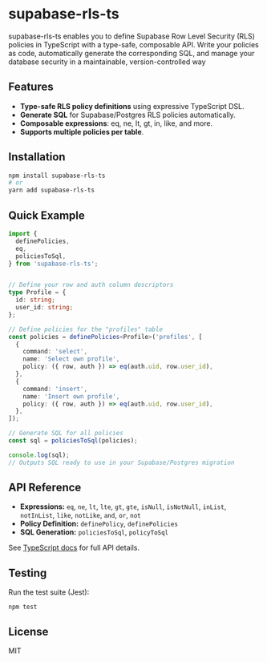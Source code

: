 
# supabase-rls-ts

supabase-rls-ts enables you to define Supabase Row Level Security (RLS) policies in TypeScript with a type-safe, composable API. Write your policies as code, automatically generate the corresponding SQL, and manage your database security in a maintainable, version-controlled way

## Features

- **Type-safe RLS policy definitions** using expressive TypeScript DSL.
- **Generate SQL** for Supabase/Postgres RLS policies automatically.
- **Composable expressions**: eq, ne, lt, gt, in, like, and more.
- **Supports multiple policies per table**.
<!-- - **Integrates with migration tools** (see [Knex.js use case](#use-with-knexjs-migrations)). -->


## Installation

```sh
npm install supabase-rls-ts
# or
yarn add supabase-rls-ts
```


## Quick Example

```ts
import {
  definePolicies,
  eq,
  policiesToSql,
} from 'supabase-rls-ts';


// Define your row and auth column descriptors
type Profile = {
  id: string;
  user_id: string;
};

// Define policies for the "profiles" table
const policies = definePolicies<Profile>('profiles', [
  {
    command: 'select',
    name: 'Select own profile',
    policy: ({ row, auth }) => eq(auth.uid, row.user_id),
  },
  {
    command: 'insert',
    name: 'Insert own profile',
    policy: ({ row, auth }) => eq(auth.uid, row.user_id),
  },
]);

// Generate SQL for all policies
const sql = policiesToSql(policies);

console.log(sql);
// Outputs SQL ready to use in your Supabase/Postgres migration
```


## API Reference

- **Expressions:** `eq`, `ne`, `lt`, `lte`, `gt`, `gte`, `isNull`, `isNotNull`, `inList`, `notInList`, `like`, `notLike`, `and`, `or`, `not`
- **Policy Definition:** `definePolicy`, `definePolicies`
- **SQL Generation:** `policiesToSql`, `policyToSql`

See [TypeScript docs](./src/) for full API details.


## Testing

Run the test suite (Jest):

```
npm test
```


## License

MIT

